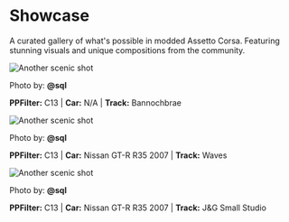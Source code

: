 <div class="section-hero">
  <h1>Showcase</h1>
  <p>A curated gallery of what's possible in modded Assetto Corsa. Featuring stunning visuals and unique compositions from the community.</p>
</div>

<div class="showcase-grid">
  <!-- Card 1 -->
  <div class="showcase-card">
    <img src="/images/showcase/bannochbrae.png" alt="Another scenic shot">
    <div class="card-info">
      <p class="photo-by">Photo by: <strong>@sql</strong></p>
      <p class="details"><strong>PPFilter:</strong> C13 | <strong>Car:</strong> N/A | <strong>Track:</strong> Bannochbrae</p>
    </div>
  </div>

  <!-- Card 2 -->
  <div class="showcase-card">
    <img src="/images/showcase/r35_waves.png" alt="Another scenic shot">
    <div class="card-info">
      <p class="photo-by">Photo by: <strong>@sql</strong></p>
      <p class="details"><strong>PPFilter:</strong> C13 | <strong>Car:</strong> Nissan GT-R R35 2007 | <strong>Track:</strong> Waves</p>
    </div>
  </div>

  <!-- Card 3 -->
  <div class="showcase-card">
    <img src="/images/showcase/r35_showroom.png" alt="Another scenic shot">
    <div class="card-info">
      <p class="photo-by">Photo by: <strong>@sql</strong></p>
      <p class="details"><strong>PPFilter:</strong> C13 | <strong>Car:</strong> Nissan GT-R R35 2007 | <strong>Track:</strong> J&G Small Studio</p>
    </div>
  </div>

  <!-- Add more cards as more images are added to the showcase -->
</div>
